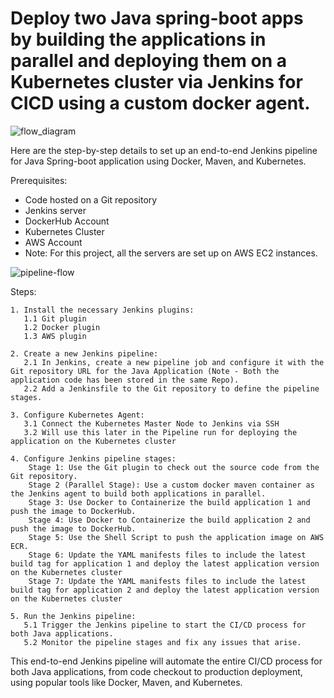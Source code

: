 # Deploy two Java spring-boot apps by building the applications in parallel and deploying them on a Kubernetes cluster via Jenkins for CICD using a custom docker agent.
![flow_diagram](https://github.com/yogendra-kokamkar/Java-applications-parallel-build-maven/assets/55878086/42036f8d-30db-4610-a053-2228ee035fdd)

Here are the step-by-step details to set up an end-to-end Jenkins pipeline for Java Spring-boot application using Docker, Maven, and Kubernetes.

Prerequisites:

   -  Code hosted on a Git repository
   -  Jenkins server
   -  DockerHub Account
   -  Kubernetes Cluster
   -  AWS Account
   -  Note: For this project, all the servers are set up on AWS EC2 instances.

![pipeline-flow](https://github.com/yogendra-kokamkar/Java-applications-parallel-build-maven/assets/55878086/10109e47-c4b9-4fc5-9376-3cccd00e37fd)

 Steps:

    1. Install the necessary Jenkins plugins:
       1.1 Git plugin
       1.2 Docker plugin
       1.3 AWS plugin
   
    2. Create a new Jenkins pipeline:
       2.1 In Jenkins, create a new pipeline job and configure it with the Git repository URL for the Java Application (Note - Both the application code has been stored in the same Repo).
       2.2 Add a Jenkinsfile to the Git repository to define the pipeline stages.
    
    3. Configure Kubernetes Agent:
       3.1 Connect the Kubernetes Master Node to Jenkins via SSH
       3.2 Will use this later in the Pipeline run for deploying the application on the Kubernetes cluster
    
    4. Configure Jenkins pipeline stages:
        Stage 1: Use the Git plugin to check out the source code from the Git repository.
        Stage 2 (Parallel Stage): Use a custom docker maven container as the Jenkins agent to build both applications in parallel.
        Stage 3: Use Docker to Containerize the build application 1 and push the image to DockerHub.
        Stage 4: Use Docker to Containerize the build application 2 and push the image to DockerHub.
        Stage 5: Use the Shell Script to push the application image on AWS ECR.
        Stage 6: Update the YAML manifests files to include the latest build tag for application 1 and deploy the latest application version on the Kubernetes cluster
        Stage 7: Update the YAML manifests files to include the latest build tag for application 2 and deploy the latest application version on the Kubernetes cluster

    5. Run the Jenkins pipeline:
       5.1 Trigger the Jenkins pipeline to start the CI/CD process for both Java applications.
       5.2 Monitor the pipeline stages and fix any issues that arise.

This end-to-end Jenkins pipeline will automate the entire CI/CD process for both Java applications, from code checkout to production deployment, using popular tools like Docker, Maven, and Kubernetes.
